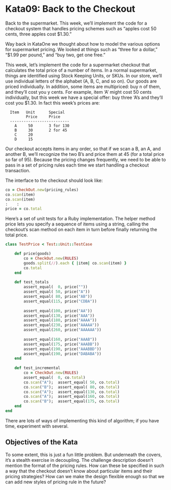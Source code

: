 ﻿# Kata09: Back to the Checkout

Back to the supermarket. This week, we’ll implement the code for a checkout system that handles pricing schemes such as
“apples cost 50 cents, three apples cost $1.30.”

Way back in KataOne we thought about how to model the various options for supermarket pricing. We looked at things such
as “three for a dollar,” “$1.99 per pound,” and “buy two, get one free.”

This week, let’s implement the code for a supermarket checkout that calculates the total price of a number of items. In
a normal supermarket, things are identified using Stock Keeping Units, or SKUs. In our store, we’ll use individual
letters of the alphabet (A, B, C, and so on). Our goods are priced individually. In addition, some items are
multipriced: buy n of them, and they’ll cost you y cents. For example, item ‘A’ might cost 50 cents individually, but
this week we have a special offer: buy three ‘A’s and they’ll cost you $1.30. In fact this week’s prices are:

      Item   Unit      Special
             Price     Price
      --------------------------
        A     50       3 for 130
        B     30       2 for 45
        C     20
        D     15

Our checkout accepts items in any order, so that if we scan a B, an A, and another B, we’ll recognize the two B’s and
price them at 45 (for a total price so far of 95). Because the pricing changes frequently, we need to be able to pass in
a set of pricing rules each time we start handling a checkout transaction.

The interface to the checkout should look like:

``` ruby
co = CheckOut.new(pricing_rules)
co.scan(item)
co.scan(item)
:    :
price = co.total
```

Here’s a set of unit tests for a Ruby implementation. The helper method price lets you specify a sequence of items using
a string, calling the checkout’s scan method on each item in turn before finally returning the total price.

``` ruby
class TestPrice < Test::Unit::TestCase

    def price(goods)
        co = CheckOut.new(RULES)
        goods.split(//).each { |item| co.scan(item) }
        co.total
    end
    
    def test_totals
        assert_equal(  0, price(""))
        assert_equal( 50, price("A"))
        assert_equal( 80, price("AB"))
        assert_equal(115, price("CDBA"))
    
        assert_equal(100, price("AA"))
        assert_equal(130, price("AAA"))
        assert_equal(180, price("AAAA"))
        assert_equal(230, price("AAAAA"))
        assert_equal(260, price("AAAAAA"))
    
        assert_equal(160, price("AAAB"))
        assert_equal(175, price("AAABB"))
        assert_equal(190, price("AAABBD"))
        assert_equal(190, price("DABABA"))
    end
    
    def test_incremental
        co = CheckOut.new(RULES)
        assert_equal(  0, co.total)
        co.scan("A");  assert_equal( 50, co.total)
        co.scan("B");  assert_equal( 80, co.total)
        co.scan("A");  assert_equal(130, co.total)
        co.scan("A");  assert_equal(160, co.total)
        co.scan("B");  assert_equal(175, co.total)
    end
end
```

There are lots of ways of implementing this kind of algorithm; if you have time, experiment with several.

## Objectives of the Kata

To some extent, this is just a fun little problem. But underneath the covers, it’s a stealth exercise in decoupling. The
challenge description doesn’t mention the format of the pricing rules. How can these be specified in such a way that the
checkout doesn’t know about particular items and their pricing strategies? How can we make the design flexible enough so
that we can add new styles of pricing rule in the future?